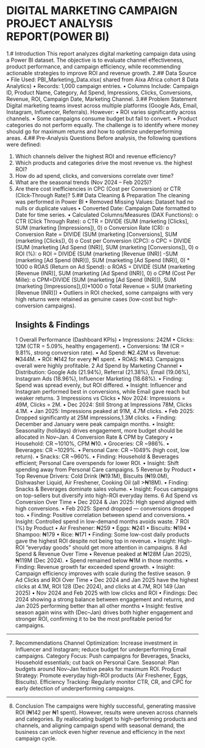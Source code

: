  #  DIGITAL MARKETING CAMPAIGN PROJECT ANALYSIS REPORT(POWER BI)                  
1.# Introduction
This report analyzes digital marketing campaign data using a Power BI dataset. The objective is to evaluate channel effectiveness, product performance, and campaign efficiency, while recommending actionable strategies to improve ROI and revenue growth.
2.## Data Source
•	File Used: PBI_Marketing_Data.xlsx( shared from Aixa Africa cohort 8 Data Analytics)
•	Records: 1,000 campaign entries.
•	Columns Include: Campaign ID, Product Name, Category, Ad Spend, Impressions, Clicks, Conversions, Revenue, ROI, Campaign Date, Marketing Channel.
3.## Problem Statement
Digital marketing teams invest across multiple platforms (Google Ads, Email, Instagram, Influencer, Referrals). However:
•	ROI varies significantly across channels.
•	Some campaigns consume budget but fail to convert.
•	Product categories do not perform equally.
The challenge is to identify where money should go for maximum returns and how to optimize underperforming areas.
4.## Pre-Analysis Questions
Before analysis, the following  questions were defined:
1.	Which channels deliver the highest ROI and revenue efficiency?
2.	Which products and categories drive the most revenue vs. the highest ROI?
3.	How do ad spend, clicks, and conversions correlate over time?
4.	What are the seasonal trends (Nov 2024 – Feb 2025)?
5.	Are there cost inefficiencies in CPC (Cost per Conversion) or CTR (Click-Through Rate)?
5.## Data Cleaning & Preparation
 The cleaning was performed in Power BI 
•	Removed Missing Values: Dataset had no nulls or duplicate values
•	Converted Date: Campaign Date formatted to Date for time series.
•	Calculated Columns/Measures (DAX Functions):
o	CTR (Click Through Rate):
o	CTR = DIVIDE (SUM (marketing [Clicks], SUM (marketing [Impressions]), 0)
o	Conversion Rate (CR):
o	Conversion Rate = DIVIDE (SUM (marketing [Conversions], SUM (marketing [Clicks]), 0)
o	Cost per Conversion (CPC):
o	CPC = DIVIDE (SUM (marketing [Ad Spend (INR)], SUM (marketing [Conversions]), 0)
o	ROI (%):
o	ROI = DIVIDE (SUM (marketing [Revenue (INR)] -SUM (marketing [Ad Spend (INR)]), SUM (marketing [Ad Spend (INR)], 0) * 1000
o	ROAS (Return on Ad Spend):
o	ROAS = DIVIDE (SUM (marketing [Revenue (INR)], SUM (marketing [Ad Spend (INR)], 0)
o	CPM (Cost Per Mille):
o	CPM=DIVIDE (SUM (marketing [Ad Spend (INR)]), SUM (marketing [Impressions]),0)*1000
o	Total Revenue = SUM (marketing [Revenue (INR)])
•	Outliers in ROI checked, some campaigns with very high returns were retained as genuine cases (low-cost but high-conversion campaigns).
    ##  Insights & Findings
     1 Overall Performance (Dashboard KPIs)
•	Impressions: 242M
•	Clicks: 12M (CTR = 5.09%, healthy engagement).
•	Conversions: 1M (CR = 9.81%, strong conversion rate).
•	Ad Spend: ₦2.42M vs Revenue: ₦344M.
•	ROI: ₦142 for every ₦1 spent.
•	ROAS: ₦143.
 Campaigns overall were highly profitable.
   2 Ad Spend by Marketing Channel
•	Distribution: Google Ads (21.94%), Referral (21.38%), Email (19.06%), Instagram Ads (18.96%), Influencer Marketing (18.68%).
•	Finding: Spend was spread evenly, but ROI differed.
•	Insight: Influencer and Instagram performed best in conversions, while Email gave reach but weaker returns.
  3 Impressions vs Clicks 
•	Nov 2024: Impressions = 49M, Clicks = 2M.
•	Dec 2024: Still Strong at Impressions  78M, Clicks 4.1M.
•	Jan 2025: Impressions peaked at 91M, 4.7M clicks.
•	Feb 2025: Dropped significantly at 25M impressions,1.3M clicks.
•	Finding: December and January were peak campaign months.
•	Insight: Seasonality (holidays) drives engagement, more budget should be allocated in Nov–Jan.
 4 Conversion Rate & CPM by Category
•	Household: CR ~1010%, CPM ₦10.
•	Groceries: CR ~986%.
•	Beverages: CR ~1029%.
•	Personal Care: CR ~1049% (high cost, low return).
•	Snacks: CR ~960%.
•	Finding: Household & Beverages efficient; Personal Care overspends for lower ROI.
•	Insight: Shift spending away from Personal Care campaigns.
 5 Revenue by Product
•	Top Revenue Drivers: Cold Drink (₦19.1M), Biscuits (₦19.0M), Dishwasher Liquid, Air Freshener, Cooking Oil (all >₦18M).
•	Finding: Snacks & Beverages dominate sales volume.
•	Insight: Focus campaigns on top-sellers but diversify into high-ROI everyday items.
 6 Ad Spend vs Conversion Over Time
•	Dec 2024 & Jan 2025: High spend aligned with high conversions.
•	Feb 2025: Spend dropped — conversions dropped too.
•	Finding: Positive correlation between spend and conversions.
•	Insight: Controlled spend in low-demand months avoids waste.
 7 ROI (%) by Product
•	Air Freshener: ₦259
•	Eggs: ₦241
•	Biscuits: ₦194
•	Shampoo: ₦179
•	Rice: ₦171
•	Finding: Some low-cost daily products gave the highest ROI despite not being top in revenue.
•	Insight: High-ROI “everyday goods” should get more attention in campaigns.
 8 Ad Spend & Revenue Over Time
•	Revenue peaked at ₦128M (Jan 2025), ₦119M (Dec 2024).
•	Spend remained below ₦1M in those months.
•	Finding: Revenue growth far exceeded spend growth.
•	Insight: Campaign efficiency improves with scale during the festive season.
 9 Ad Clicks and ROI Over Time
•	Dec 2024 and Jan 2025 have the highest clicks at 4.1M, ROI 128 (Dec 2024), and clicks at 4.7M, ROI 149 (Jan 2025) 
•	Nov 2024 and Feb 2025 with low clicks and ROI
•	Findings: Dec 2024 showing a strong balance between engagement and returns, and Jan 2025 performing better than  all other months
•	Insight: festive season again wins with (Dec–Jan) drives both higher engagement and stronger ROI, confirming it to be the most profitable period for campaigns.

________________________________________
7. Recommendations
 Channel Optimization: Increase investment in Influencer and Instagram; reduce budget for underperforming Email campaigns.
 Category Focus: Push campaigns for Beverages, Snacks, Household essentials; cut back on Personal Care.
 Seasonal: Plan budgets around Nov–Jan festive peaks for maximum ROI.
 Product Strategy: Promote everyday high-ROI products (Air Freshener, Eggs, Biscuits).
 Efficiency Tracking: Regularly monitor CTR, CR, and CPC for early detection of underperforming campaigns.
________________________________________
8. Conclusion
The campaigns were highly successful, generating massive ROI (₦142 per ₦1 spent). However, results were uneven across channels and categories. By reallocating budget to high-performing products and channels, and aligning campaign spend with seasonal demand, the business can unlock even higher revenue and efficiency in the next campaign cycle.
